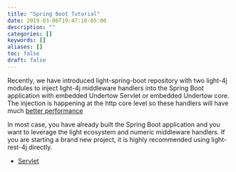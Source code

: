 ```yaml
---
title: "Spring Boot Tutorial"
date: 2019-03-06T19:47:10-05:00
description: ""
categories: []
keywords: []
aliases: []
toc: false
draft: false
---
```


Recently, we have introduced light-spring-boot repository with two light-4j modules to inject light-4j middleware handlers into the Spring Boot application with embedded Undertow Servlet or embedded Undertow core. The injection is happening at the http core level so these handlers will have much [better performance][]

In most case, you have already built the Spring Boot application and you want to leverage the light ecosystem and numeric middleware handlers. If you are starting a brand new project, it is highly recommended using light-rest-4j directly. 

* [Servlet](/tutorial/springboot/servlet/)


[better performance]: /benchmark/spring-boot/
